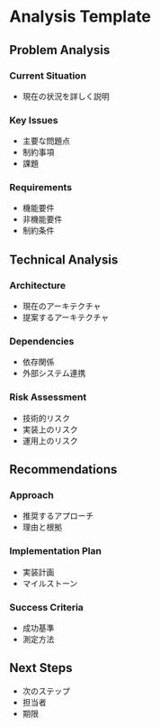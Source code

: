 # Analysis Template

## Problem Analysis

### Current Situation
- 現在の状況を詳しく説明

### Key Issues
- 主要な問題点
- 制約事項
- 課題

### Requirements
- 機能要件
- 非機能要件
- 制約条件

## Technical Analysis

### Architecture
- 現在のアーキテクチャ
- 提案するアーキテクチャ

### Dependencies
- 依存関係
- 外部システム連携

### Risk Assessment
- 技術的リスク
- 実装上のリスク
- 運用上のリスク

## Recommendations

### Approach
- 推奨するアプローチ
- 理由と根拠

### Implementation Plan
- 実装計画
- マイルストーン

### Success Criteria
- 成功基準
- 測定方法

## Next Steps
- 次のステップ
- 担当者
- 期限